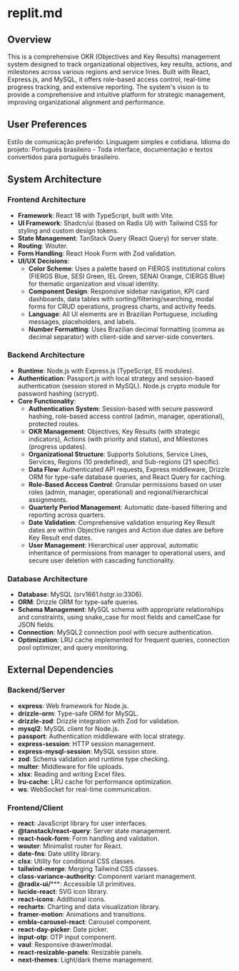 # replit.md

## Overview
This is a comprehensive OKR (Objectives and Key Results) management system designed to track organizational objectives, key results, actions, and milestones across various regions and service lines. Built with React, Express.js, and MySQL, it offers role-based access control, real-time progress tracking, and extensive reporting. The system's vision is to provide a comprehensive and intuitive platform for strategic management, improving organizational alignment and performance.

## User Preferences
Estilo de comunicação preferido: Linguagem simples e cotidiana.
Idioma do projeto: Português brasileiro - Toda interface, documentação e textos convertidos para português brasileiro.

## System Architecture

### Frontend Architecture
- **Framework**: React 18 with TypeScript, built with Vite.
- **UI Framework**: Shadcn/ui (based on Radix UI) with Tailwind CSS for styling and custom design tokens.
- **State Management**: TanStack Query (React Query) for server state.
- **Routing**: Wouter.
- **Form Handling**: React Hook Form with Zod validation.
- **UI/UX Decisions**:
    - **Color Scheme**: Uses a palette based on FIERGS institutional colors (FIERGS Blue, SESI Green, IEL Green, SENAI Orange, CIERGS Blue) for thematic organization and visual identity.
    - **Component Design**: Responsive sidebar navigation, KPI card dashboards, data tables with sorting/filtering/searching, modal forms for CRUD operations, progress charts, and activity feeds.
    - **Language**: All UI elements are in Brazilian Portuguese, including messages, placeholders, and labels.
    - **Number Formatting**: Uses Brazilian decimal formatting (comma as decimal separator) with client-side and server-side converters.

### Backend Architecture
- **Runtime**: Node.js with Express.js (TypeScript, ES modules).
- **Authentication**: Passport.js with local strategy and session-based authentication (session stored in MySQL). Node.js crypto module for password hashing (scrypt).
- **Core Functionality**:
    - **Authentication System**: Session-based with secure password hashing, role-based access control (admin, manager, operational), protected routes.
    - **OKR Management**: Objectives, Key Results (with strategic indicators), Actions (with priority and status), and Milestones (progress updates).
    - **Organizational Structure**: Supports Solutions, Service Lines, Services, Regions (10 predefined), and Sub-regions (21 specific).
    - **Data Flow**: Authenticated API requests, Express middleware, Drizzle ORM for type-safe database queries, and React Query for caching.
    - **Role-Based Access Control**: Granular permissions based on user roles (admin, manager, operational) and regional/hierarchical assignments.
    - **Quarterly Period Management**: Automatic date-based filtering and reporting across quarters.
    - **Date Validation**: Comprehensive validation ensuring Key Result dates are within Objective ranges and Action due dates are before Key Result end dates.
    - **User Management**: Hierarchical user approval, automatic inheritance of permissions from manager to operational users, and secure user deletion with cascading functionality.

### Database Architecture
- **Database**: MySQL (srv1661.hstgr.io:3306).
- **ORM**: Drizzle ORM for type-safe queries.
- **Schema Management**: MySQL schema with appropriate relationships and constraints, using snake_case for most fields and camelCase for JSON fields.
- **Connection**: MySQL2 connection pool with secure authentication.
- **Optimization**: LRU cache implemented for frequent queries, connection pool optimizer, and query monitoring.

## External Dependencies

### Backend/Server
- **express**: Web framework for Node.js.
- **drizzle-orm**: Type-safe ORM for MySQL.
- **drizzle-zod**: Drizzle integration with Zod for validation.
- **mysql2**: MySQL client for Node.js.
- **passport**: Authentication middleware with local strategy.
- **express-session**: HTTP session management.
- **express-mysql-session**: MySQL session store.
- **zod**: Schema validation and runtime type checking.
- **multer**: Middleware for file uploads.
- **xlsx**: Reading and writing Excel files.
- **lru-cache**: LRU cache for performance optimization.
- **ws**: WebSocket for real-time communication.

### Frontend/Client
- **react**: JavaScript library for user interfaces.
- **@tanstack/react-query**: Server state management.
- **react-hook-form**: Form handling and validation.
- **wouter**: Minimalist router for React.
- **date-fns**: Date utility library.
- **clsx**: Utility for conditional CSS classes.
- **tailwind-merge**: Merging Tailwind CSS classes.
- **class-variance-authority**: Component variant management.
- **@radix-ui/*****: Accessible UI primitives.
- **lucide-react**: SVG icon library.
- **react-icons**: Additional icons.
- **recharts**: Charting and data visualization library.
- **framer-motion**: Animations and transitions.
- **embla-carousel-react**: Carousel component.
- **react-day-picker**: Date picker.
- **input-otp**: OTP input component.
- **vaul**: Responsive drawer/modal.
- **react-resizable-panels**: Resizable panels.
- **next-themes**: Light/dark theme management.